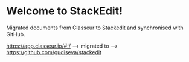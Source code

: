 # Welcome to StackEdit!

Migrated documents from Classeur to Stackedit and synchronised with GitHub.

 https://app.classeur.io/#!/ --> migrated to --> https://github.com/gudiseva/stackedit 
<!--stackedit_data:
eyJoaXN0b3J5IjpbLTY0NzQwMTQwNywtODQ3MjA1MjMzXX0=
-->